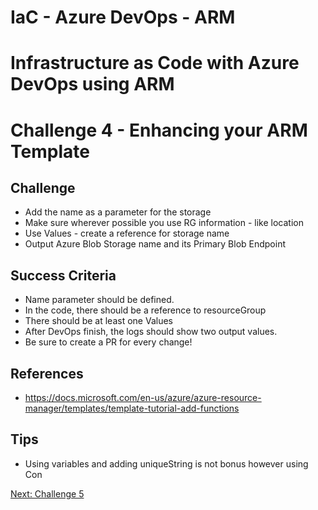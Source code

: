 # IaC - Azure DevOps - ARM
# Infrastructure as Code with Azure DevOps using ARM
# Challenge 4 - Enhancing your ARM Template

## Challenge
- Add the name as a parameter for the storage
- Make sure wherever possible you use RG information - like location
- Use Values - create a reference for storage name
- Output Azure Blob Storage name and its Primary Blob Endpoint

## Success Criteria
- Name parameter should be defined.
- In the code, there should be a reference to resourceGroup
- There should be at least one Values
- After DevOps finish, the logs should show two output values.
- Be sure to create a PR for every change!

## References
- https://docs.microsoft.com/en-us/azure/azure-resource-manager/templates/template-tutorial-add-functions

## Tips
- Using variables and adding uniqueString is not bonus however using Con

[Next: Challenge 5](../Challenge5)